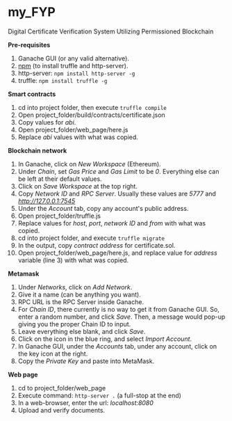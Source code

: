 # my_FYP
Digital Certificate Verification System Utilizing Permissioned Blockchain

**Pre-requisites**
1. Ganache GUI (or any valid alternative).
1. [npm](https://www.npmjs.com/get-npm) (to install truffle and http-server).
1. http-server: `npm install http-server -g`
1. truffle: `npm install truffle -g`

**Smart contracts**
1. cd into project folder, then execute `truffle compile`
1. Open project_folder/build/contracts/certificate.json
1. Copy values for *abi*.
1. Open project_folder/web_page/here.js
1. Replace *abi* values with what was copied.

**Blockchain network**
1. In Ganache, click on *New Workspace* (Ethereum).
1. Under *Chain*, set *Gas Price* and *Gas Limit* to be *0*. Everything else can be left at their default values.
1. Click on *Save Workspace* at the top right.
1. Copy *Network ID* and *RPC Server*. Usually these values are *5777* and *http://127.0.0.1:7545*
1. Under the *Account* tab, copy any account's public address.
1. Open project_folder/truffle.js
1. Replace values for *host*, *port*, *network ID* and *from* with what was copied.
1. cd into project folder, and execute `truffle migrate`
1. In the output, copy *contract address* for certificate.sol.
1. Open project_folder/web_page/here.js, and replace value for *address* variable (line 3) with what was copied.

**Metamask**
1. Under *Networks*, click on *Add Network*.
1. Give it a name (can be anything you want).
1. RPC URL is the RPC Server inside Ganache.
1. For *Chain ID*, there currently is no way to get it from Ganache GUI. So, enter a random number, and click *Save*. Then, a message would pop-up giving you the proper Chain ID to input.
1. Leave everything else blank, and click *Save*.
1. Click on the icon in the blue ring, and select *Import Account*.
1. In Ganache GUI, under the *Accounts* tab, under any account, click on the key icon at the right.
1. Copy the *Private Key* and paste into MetaMask.

**Web page**
1. cd to project_folder/web_page
1. Execute command: `http-server .` (a full-stop at the end)
1. In a web-browser, enter the url: *localhost:8080*
1. Upload and verify documents.
